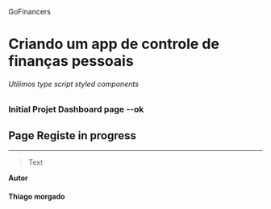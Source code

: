 GoFinancers

# Criando um app de controle de finanças pessoais

###### Utilimos type script styled components 

### Initial Projet Dashboard page  --ok

## Page Registe in progress

----------
> Text

**Autor**

#### Thiago morgado